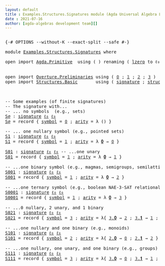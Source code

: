 ```yaml
---
layout: default
title : Examples.Structures.Signatures module (Agda Universal Algebra Library)
date : 2021-07-16
author: [agda-algebras development team][]
---
```


<pre class="Agda">

<a id="180" class="Symbol">{-#</a> <a id="184" class="Keyword">OPTIONS</a> <a id="192" class="Pragma">--without-K</a> <a id="204" class="Pragma">--exact-split</a> <a id="218" class="Pragma">--safe</a> <a id="225" class="Symbol">#-}</a>

<a id="230" class="Keyword">module</a> <a id="237" href="Examples.Structures.Signatures.html" class="Module">Examples.Structures.Signatures</a> <a id="268" class="Keyword">where</a>

<a id="275" class="Keyword">open</a> <a id="280" class="Keyword">import</a> <a id="287" href="Agda.Primitive.html" class="Module">Agda.Primitive</a>  <a id="303" class="Keyword">using</a> <a id="309" class="Symbol">(</a> <a id="311" class="Symbol">)</a> <a id="313" class="Keyword">renaming</a> <a id="322" class="Symbol">(</a> <a id="324" href="Agda.Primitive.html#764" class="Primitive">lzero</a> <a id="330" class="Symbol">to</a> <a id="333" class="Primitive">ℓ₀</a> <a id="336" class="Symbol">)</a>


<a id="340" class="Keyword">open</a> <a id="345" class="Keyword">import</a> <a id="352" href="Overture.Preliminaries.html" class="Module">Overture.Preliminaries</a> <a id="375" class="Keyword">using</a> <a id="381" class="Symbol">(</a> <a id="383" href="Overture.Preliminaries.html#3663" class="Datatype">𝟘</a> <a id="385" class="Symbol">;</a> <a id="387" href="Overture.Preliminaries.html#3750" class="Datatype">𝟙</a> <a id="389" class="Symbol">;</a> <a id="391" href="Overture.Preliminaries.html#3805" class="Datatype">𝟚</a> <a id="393" class="Symbol">;</a> <a id="395" href="Overture.Preliminaries.html#3988" class="Datatype">𝟛</a> <a id="397" class="Symbol">)</a>
<a id="399" class="Keyword">open</a> <a id="404" class="Keyword">import</a> <a id="411" href="Structures.Basic.html" class="Module">Structures.Basic</a>       <a id="434" class="Keyword">using</a> <a id="440" class="Symbol">(</a> <a id="442" href="Structures.Basic.html#1231" class="Record">signature</a> <a id="452" class="Symbol">;</a> <a id="454" href="Structures.Basic.html#1565" class="Record">structure</a> <a id="464" class="Symbol">)</a>



<a id="469" class="Comment">-- Some examples (of finite signatures)</a>
<a id="509" class="Comment">-- The signature with...</a>
<a id="534" class="Comment">-- ... no symbols  (e.g., sets)</a>
<a id="S∅"></a><a id="566" href="Examples.Structures.Signatures.html#566" class="Function">S∅</a> <a id="569" class="Symbol">:</a> <a id="571" href="Structures.Basic.html#1231" class="Record">signature</a> <a id="581" href="Examples.Structures.Signatures.html#333" class="Primitive">ℓ₀</a> <a id="584" href="Examples.Structures.Signatures.html#333" class="Primitive">ℓ₀</a>
<a id="587" href="Examples.Structures.Signatures.html#566" class="Function">S∅</a> <a id="590" class="Symbol">=</a> <a id="592" class="Keyword">record</a> <a id="599" class="Symbol">{</a> <a id="601" href="Structures.Basic.html#1292" class="Field">symbol</a> <a id="608" class="Symbol">=</a> <a id="610" href="Overture.Preliminaries.html#3663" class="Datatype">𝟘</a> <a id="612" class="Symbol">;</a> <a id="614" href="Structures.Basic.html#1310" class="Field">arity</a> <a id="620" class="Symbol">=</a> <a id="622" class="Symbol">λ</a> <a id="624" class="Symbol">()</a> <a id="627" class="Symbol">}</a>

<a id="630" class="Comment">-- ... one nullary symbol (e.g., pointed sets)</a>
<a id="S1"></a><a id="677" href="Examples.Structures.Signatures.html#677" class="Function">S1</a> <a id="680" class="Symbol">:</a> <a id="682" href="Structures.Basic.html#1231" class="Record">signature</a> <a id="692" href="Examples.Structures.Signatures.html#333" class="Primitive">ℓ₀</a> <a id="695" href="Examples.Structures.Signatures.html#333" class="Primitive">ℓ₀</a>
<a id="698" href="Examples.Structures.Signatures.html#677" class="Function">S1</a> <a id="701" class="Symbol">=</a> <a id="703" class="Keyword">record</a> <a id="710" class="Symbol">{</a> <a id="712" href="Structures.Basic.html#1292" class="Field">symbol</a> <a id="719" class="Symbol">=</a> <a id="721" href="Overture.Preliminaries.html#3750" class="Datatype">𝟙</a> <a id="723" class="Symbol">;</a> <a id="725" href="Structures.Basic.html#1310" class="Field">arity</a> <a id="731" class="Symbol">=</a> <a id="733" class="Symbol">λ</a> <a id="735" href="Examples.Structures.Signatures.html#735" class="Bound">𝟎</a> <a id="737" class="Symbol">→</a> <a id="739" href="Overture.Preliminaries.html#3663" class="Datatype">𝟘</a> <a id="741" class="Symbol">}</a>

<a id="S01"></a><a id="744" href="Examples.Structures.Signatures.html#744" class="Function">S01</a> <a id="748" class="Symbol">:</a> <a id="750" href="Structures.Basic.html#1231" class="Record">signature</a> <a id="760" href="Examples.Structures.Signatures.html#333" class="Primitive">ℓ₀</a> <a id="763" href="Examples.Structures.Signatures.html#333" class="Primitive">ℓ₀</a> <a id="766" class="Comment">-- ...one unary</a>
<a id="782" href="Examples.Structures.Signatures.html#744" class="Function">S01</a> <a id="786" class="Symbol">=</a> <a id="788" class="Keyword">record</a> <a id="795" class="Symbol">{</a> <a id="797" href="Structures.Basic.html#1292" class="Field">symbol</a> <a id="804" class="Symbol">=</a> <a id="806" href="Overture.Preliminaries.html#3750" class="Datatype">𝟙</a> <a id="808" class="Symbol">;</a> <a id="810" href="Structures.Basic.html#1310" class="Field">arity</a> <a id="816" class="Symbol">=</a> <a id="818" class="Symbol">λ</a> <a id="820" href="Examples.Structures.Signatures.html#820" class="Bound">𝟎</a> <a id="822" class="Symbol">→</a> <a id="824" href="Overture.Preliminaries.html#3750" class="Datatype">𝟙</a> <a id="826" class="Symbol">}</a>

<a id="829" class="Comment">-- ...one binary symbol (e.g., magmas, semigroups, semilattices)</a>
<a id="S001"></a><a id="894" href="Examples.Structures.Signatures.html#894" class="Function">S001</a> <a id="899" class="Symbol">:</a> <a id="901" href="Structures.Basic.html#1231" class="Record">signature</a> <a id="911" href="Examples.Structures.Signatures.html#333" class="Primitive">ℓ₀</a> <a id="914" href="Examples.Structures.Signatures.html#333" class="Primitive">ℓ₀</a>
<a id="917" href="Examples.Structures.Signatures.html#894" class="Function">S001</a> <a id="922" class="Symbol">=</a> <a id="924" class="Keyword">record</a> <a id="931" class="Symbol">{</a> <a id="933" href="Structures.Basic.html#1292" class="Field">symbol</a> <a id="940" class="Symbol">=</a> <a id="942" href="Overture.Preliminaries.html#3750" class="Datatype">𝟙</a> <a id="944" class="Symbol">;</a> <a id="946" href="Structures.Basic.html#1310" class="Field">arity</a> <a id="952" class="Symbol">=</a> <a id="954" class="Symbol">λ</a> <a id="956" href="Examples.Structures.Signatures.html#956" class="Bound">𝟎</a> <a id="958" class="Symbol">→</a> <a id="960" href="Overture.Preliminaries.html#3805" class="Datatype">𝟚</a> <a id="962" class="Symbol">}</a>

<a id="965" class="Comment">-- ...one ternary symbol (e.g., boolean NAE-3-SAT relational structure)</a>
<a id="S0001"></a><a id="1037" href="Examples.Structures.Signatures.html#1037" class="Function">S0001</a> <a id="1043" class="Symbol">:</a> <a id="1045" href="Structures.Basic.html#1231" class="Record">signature</a> <a id="1055" href="Examples.Structures.Signatures.html#333" class="Primitive">ℓ₀</a> <a id="1058" href="Examples.Structures.Signatures.html#333" class="Primitive">ℓ₀</a>
<a id="1061" href="Examples.Structures.Signatures.html#1037" class="Function">S0001</a> <a id="1067" class="Symbol">=</a> <a id="1069" class="Keyword">record</a> <a id="1076" class="Symbol">{</a> <a id="1078" href="Structures.Basic.html#1292" class="Field">symbol</a> <a id="1085" class="Symbol">=</a> <a id="1087" href="Overture.Preliminaries.html#3750" class="Datatype">𝟙</a> <a id="1089" class="Symbol">;</a> <a id="1091" href="Structures.Basic.html#1310" class="Field">arity</a> <a id="1097" class="Symbol">=</a> <a id="1099" class="Symbol">λ</a> <a id="1101" href="Examples.Structures.Signatures.html#1101" class="Bound">𝟎</a> <a id="1103" class="Symbol">→</a> <a id="1105" href="Overture.Preliminaries.html#3988" class="Datatype">𝟛</a> <a id="1107" class="Symbol">}</a>

<a id="1110" class="Comment">-- ...0 nullary, 2 unary, and 1 binary</a>
<a id="S021"></a><a id="1149" href="Examples.Structures.Signatures.html#1149" class="Function">S021</a> <a id="1154" class="Symbol">:</a> <a id="1156" href="Structures.Basic.html#1231" class="Record">signature</a> <a id="1166" href="Examples.Structures.Signatures.html#333" class="Primitive">ℓ₀</a> <a id="1169" href="Examples.Structures.Signatures.html#333" class="Primitive">ℓ₀</a>
<a id="1172" href="Examples.Structures.Signatures.html#1149" class="Function">S021</a> <a id="1177" class="Symbol">=</a> <a id="1179" class="Keyword">record</a> <a id="1186" class="Symbol">{</a> <a id="1188" href="Structures.Basic.html#1292" class="Field">symbol</a> <a id="1195" class="Symbol">=</a> <a id="1197" href="Overture.Preliminaries.html#3988" class="Datatype">𝟛</a> <a id="1199" class="Symbol">;</a> <a id="1201" href="Structures.Basic.html#1310" class="Field">arity</a> <a id="1207" class="Symbol">=</a> <a id="1209" class="Symbol">λ{</a> <a id="1212" href="Overture.Preliminaries.html#4007" class="InductiveConstructor">𝟛.𝟎</a> <a id="1216" class="Symbol">→</a> <a id="1218" href="Overture.Preliminaries.html#3805" class="Datatype">𝟚</a> <a id="1220" class="Symbol">;</a> <a id="1222" href="Overture.Preliminaries.html#4014" class="InductiveConstructor">𝟛.𝟏</a> <a id="1226" class="Symbol">→</a> <a id="1228" href="Overture.Preliminaries.html#3750" class="Datatype">𝟙</a> <a id="1230" class="Symbol">;</a> <a id="1232" href="Overture.Preliminaries.html#4021" class="InductiveConstructor">𝟛.𝟐</a> <a id="1236" class="Symbol">→</a> <a id="1238" href="Overture.Preliminaries.html#3750" class="Datatype">𝟙</a> <a id="1240" class="Symbol">}</a> <a id="1242" class="Symbol">}</a>

<a id="1245" class="Comment">-- ...one nullary and one binary (e.g., monoids)</a>
<a id="S101"></a><a id="1294" href="Examples.Structures.Signatures.html#1294" class="Function">S101</a> <a id="1299" class="Symbol">:</a> <a id="1301" href="Structures.Basic.html#1231" class="Record">signature</a> <a id="1311" href="Examples.Structures.Signatures.html#333" class="Primitive">ℓ₀</a> <a id="1314" href="Examples.Structures.Signatures.html#333" class="Primitive">ℓ₀</a>
<a id="1317" href="Examples.Structures.Signatures.html#1294" class="Function">S101</a> <a id="1322" class="Symbol">=</a> <a id="1324" class="Keyword">record</a> <a id="1331" class="Symbol">{</a> <a id="1333" href="Structures.Basic.html#1292" class="Field">symbol</a> <a id="1340" class="Symbol">=</a> <a id="1342" href="Overture.Preliminaries.html#3805" class="Datatype">𝟚</a> <a id="1344" class="Symbol">;</a> <a id="1346" href="Structures.Basic.html#1310" class="Field">arity</a> <a id="1352" class="Symbol">=</a> <a id="1354" class="Symbol">λ{</a> <a id="1357" href="Overture.Preliminaries.html#3855" class="InductiveConstructor">𝟚.𝟎</a> <a id="1361" class="Symbol">→</a> <a id="1363" href="Overture.Preliminaries.html#3663" class="Datatype">𝟘</a> <a id="1365" class="Symbol">;</a> <a id="1367" href="Overture.Preliminaries.html#3906" class="InductiveConstructor">𝟚.𝟏</a> <a id="1371" class="Symbol">→</a> <a id="1373" href="Overture.Preliminaries.html#3805" class="Datatype">𝟚</a> <a id="1375" class="Symbol">}</a> <a id="1377" class="Symbol">}</a>

<a id="1380" class="Comment">-- ...one nullary, one unary, and one binary (e.g., groups)</a>
<a id="S111"></a><a id="1440" href="Examples.Structures.Signatures.html#1440" class="Function">S111</a> <a id="1445" class="Symbol">:</a> <a id="1447" href="Structures.Basic.html#1231" class="Record">signature</a> <a id="1457" href="Examples.Structures.Signatures.html#333" class="Primitive">ℓ₀</a> <a id="1460" href="Examples.Structures.Signatures.html#333" class="Primitive">ℓ₀</a>
<a id="1463" href="Examples.Structures.Signatures.html#1440" class="Function">S111</a> <a id="1468" class="Symbol">=</a> <a id="1470" class="Keyword">record</a> <a id="1477" class="Symbol">{</a> <a id="1479" href="Structures.Basic.html#1292" class="Field">symbol</a> <a id="1486" class="Symbol">=</a> <a id="1488" href="Overture.Preliminaries.html#3988" class="Datatype">𝟛</a> <a id="1490" class="Symbol">;</a> <a id="1492" href="Structures.Basic.html#1310" class="Field">arity</a> <a id="1498" class="Symbol">=</a> <a id="1500" class="Symbol">λ{</a> <a id="1503" href="Overture.Preliminaries.html#4007" class="InductiveConstructor">𝟛.𝟎</a> <a id="1507" class="Symbol">→</a> <a id="1509" href="Overture.Preliminaries.html#3663" class="Datatype">𝟘</a> <a id="1511" class="Symbol">;</a> <a id="1513" href="Overture.Preliminaries.html#4014" class="InductiveConstructor">𝟛.𝟏</a> <a id="1517" class="Symbol">→</a> <a id="1519" href="Overture.Preliminaries.html#3750" class="Datatype">𝟙</a> <a id="1521" class="Symbol">;</a> <a id="1523" href="Overture.Preliminaries.html#4021" class="InductiveConstructor">𝟛.𝟐</a> <a id="1527" class="Symbol">→</a> <a id="1529" href="Overture.Preliminaries.html#3805" class="Datatype">𝟚</a> <a id="1531" class="Symbol">}</a> <a id="1533" class="Symbol">}</a>

</pre>


